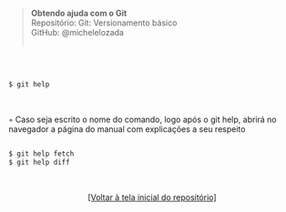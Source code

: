 > **Obtendo ajuda com o Git**  
> Repositório: Git: Versionamento básico  
> GitHub: @michelelozada  
&nbsp;
     
&nbsp;
```sh

$ git help
```

&nbsp;

◦ Caso seja escrito o nome do comando, logo após o git help, abrirá no navegador a página do manual com explicações a seu respeito  
```sh

$ git help fetch
$ git help diff
```

&nbsp;  

<div align="center">
<a href="https://github.com/michelelozada/Git-Versionamento-Basico">[Voltar à tela inicial do repositório]</a>
</div>